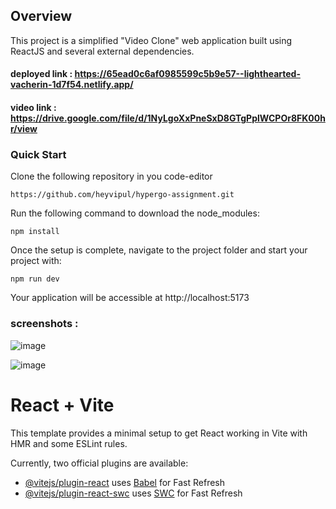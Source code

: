 ## Overview
This project is a simplified "Video Clone" web application built using ReactJS and several external dependencies.

#### deployed link : https://65ead0c6af0985599c5b9e57--lighthearted-vacherin-1d7f54.netlify.app/

#### video link : https://drive.google.com/file/d/1NyLgoXxPneSxD8GTgPplWCPOr8FK00hr/view

### Quick Start

Clone the following repository in you code-editor 

```
https://github.com/heyvipul/hypergo-assignment.git
```

Run the following command to download the node_modules:

```
npm install
```

Once the setup is complete, navigate to the project folder and start your project with:

```
npm run dev
```

Your application will be accessible at http://localhost:5173

### screenshots :

![image](https://github.com/heyvipul/hypergo-assignment/assets/131906819/fd31ba43-4e65-4a9f-8d8f-dc9e32144dd0)

![image](https://github.com/heyvipul/hypergo-assignment/assets/131906819/4f79bf2a-d57f-4180-8364-42f7bf52b514)


# React + Vite

This template provides a minimal setup to get React working in Vite with HMR and some ESLint rules.

Currently, two official plugins are available:

- [@vitejs/plugin-react](https://github.com/vitejs/vite-plugin-react/blob/main/packages/plugin-react/README.md) uses [Babel](https://babeljs.io/) for Fast Refresh
- [@vitejs/plugin-react-swc](https://github.com/vitejs/vite-plugin-react-swc) uses [SWC](https://swc.rs/) for Fast Refresh
